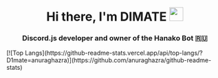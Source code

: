 <h1 align="center">Hi there, I'm DIMATE</a> 
<img src="https://github.com/blackcater/blackcater/raw/main/images/Hi.gif" height="32"/></h1>
<h3 align="center">Discord.js developer and owner of the Hanako Bot 🇷🇺</h3>
[![Top Langs](https://github-readme-stats.vercel.app/api/top-langs/?D1mate=anuraghazra)](https://github.com/anuraghazra/github-readme-stats)

